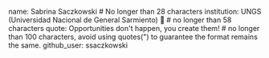 name: Sabrina Saczkowski # No longer than 28 characters
institution: UNGS (Universidad Nacional de General Sarmiento) 🚩 # no longer than 58 characters
quote: Opportunities don't happen, you create them! # no longer than 100 characters, avoid using quotes(") to guarantee the format remains the same.
github_user: ssaczkowski
